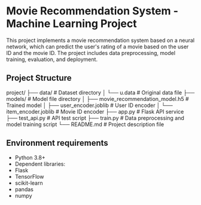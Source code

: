 # Movie Recommendation System - Machine Learning Project

This project implements a movie recommendation system based on a neural network, which can predict the user's rating of a movie based on the user ID and the movie ID. The project includes data preprocessing, model training, evaluation, and deployment.

## Project Structure
project/
├── data/ # Dataset directory
│ └── u.data # Original data file
├── models/ # Model file directory
│ ├── movie_recommendation_model.h5 # Trained model
│ ├── user_encoder.joblib # User ID encoder
│ └── item_encoder.joblib # Movie ID encoder
├── app.py # Flask API service
├── test_api.py # API test script
├── train.py # Data preprocessing and model training script
└── README.md # Project description file

## Environment requirements

- Python 3.8+
- Dependent libraries:
- Flask
- TensorFlow
- scikit-learn
- pandas
- numpy


